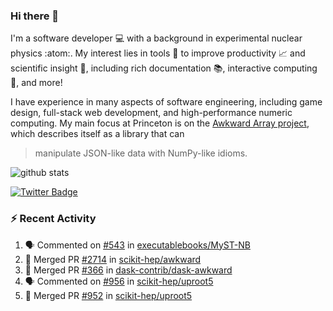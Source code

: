 ### Hi there 👋 

I'm a software developer 💻 with a background in experimental nuclear physics :atom:. My interest lies in tools :wrench: to improve productivity :chart_with_upwards_trend: and scientific insight :telescope:, including rich documentation 📚, interactive computing 🧮, and more! 

I have experience in many aspects of software engineering, including game design, full-stack web development, and high-performance numeric computing. My main focus at Princeton is on the [Awkward Array project](awkward-array.org/), which describes itself as a library that can 
> manipulate JSON-like data with NumPy-like idioms.

![github stats](https://github-readme-stats.vercel.app/api?username=agoose77&show_icons=true&hide_rank=true&hide_title=true&bg_color=30,e76445,904e95&text_color=efe3ec&icon_color=efe3ec)
<!--
**agoose77/agoose77** is a ✨ _special_ ✨ repository because its `README.md` (this file) appears on your GitHub profile.

Here are some ideas to get you started:

- 🔭 I’m currently working on ...
- 🌱 I’m currently learning ...
- 👯 I’m looking to collaborate on ...
- 🤔 I’m looking for help with ...
- 💬 Ask me about ...
- 📫 How to reach me: ...
- 😄 Pronouns: ...
- ⚡ Fun fact: ...
-->

[![Twitter Badge](https://img.shields.io/twitter/follow/agoose77?style=flat-square&logo=Twitter&logoColor=white&color=cornflowerblue)](https://twitter.com/agoose77)

### :zap: Recent Activity

<!--START_SECTION:activity-->
1. 🗣 Commented on [#543](https://github.com/executablebooks/MyST-NB/issues/543#issuecomment-1724537783) in [executablebooks/MyST-NB](https://github.com/executablebooks/MyST-NB)
2. 🎉 Merged PR [#2714](https://github.com/scikit-hep/awkward/pull/2714) in [scikit-hep/awkward](https://github.com/scikit-hep/awkward)
3. 🎉 Merged PR [#366](https://github.com/dask-contrib/dask-awkward/pull/366) in [dask-contrib/dask-awkward](https://github.com/dask-contrib/dask-awkward)
4. 🗣 Commented on [#956](https://github.com/scikit-hep/uproot5/pull/956#issuecomment-1723719172) in [scikit-hep/uproot5](https://github.com/scikit-hep/uproot5)
5. 🎉 Merged PR [#952](https://github.com/scikit-hep/uproot5/pull/952) in [scikit-hep/uproot5](https://github.com/scikit-hep/uproot5)
<!--END_SECTION:activity-->
